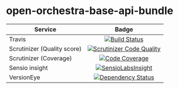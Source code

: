 open-orchestra-base-api-bundle
=======================


| Service       | Badge         |
| ------------- |:-------------:|
| Travis | [![Build Status](https://travis-ci.org/open-orchestra/open-orchestra-base-api-bundle.svg?branch=master)](https://travis-ci.org/open-orchestra/open-orchestra-base-api-bundle) |
| Scrutinizer (Quality score) | [![Scrutinizer Code Quality](https://scrutinizer-ci.com/g/open-orchestra/open-orchestra-base-api-bundle/badges/quality-score.png?b=master)](https://scrutinizer-ci.com/g/open-orchestra/open-orchestra-base-api-bundle/?branch=master) |
| Scrutinizer (Coverage) | [![Code Coverage](https://scrutinizer-ci.com/g/open-orchestra/open-orchestra-base-api-bundle/badges/coverage.png?b=master)](https://scrutinizer-ci.com/g/open-orchestra/open-orchestra-base-api-bundle/?branch=master) |
| Sensio insight | [![SensioLabsInsight](https://insight.sensiolabs.com/projects/9b7b5fff-3aa5-4240-80e3-95496f960b0e/big.png)](https://insight.sensiolabs.com/projects/9b7b5fff-3aa5-4240-80e3-95496f960b0e) |
| VersionEye | [![Dependency Status](https://www.versioneye.com/user/projects/5548c7355d4f9a44c6001055/badge.svg?style=flat)](https://www.versioneye.com/user/projects/5548c7355d4f9a44c6001055) |
